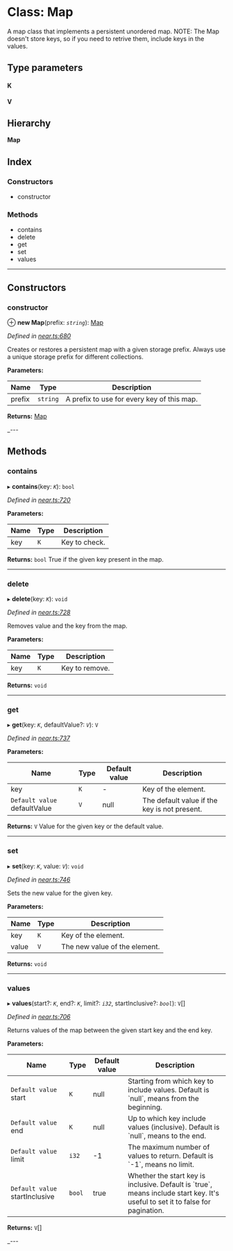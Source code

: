 # Class: Map

A map class that implements a persistent unordered map. NOTE: The Map doesn't store keys, so if you need to retrive them, include keys in the values.

## Type parameters
#### K 
#### V 
## Hierarchy

**Map**

## Index

### Constructors

* constructor

### Methods

* contains
* delete
* get
* set
* values

---

## Constructors

###  constructor

⊕ **new Map**(prefix: *`string`*): [Map](_near_.collections.map.md)

*Defined in [near.ts:680](https://github.com/nearprotocol/near-runtime-ts/blob/a2daf13/near.ts#L680)*

Creates or restores a persistent map with a given storage prefix. Always use a unique storage prefix for different collections.

**Parameters:**

| Name | Type | Description |
| ------ | ------ | ------ |
| prefix | `string` |  A prefix to use for every key of this map. |

**Returns:** [Map](_near_.collections.map.md)

_---

## Methods

###  contains

▸ **contains**(key: *`K`*): `bool`

*Defined in [near.ts:720](https://github.com/nearprotocol/near-runtime-ts/blob/a2daf13/near.ts#L720)*

**Parameters:**

| Name | Type | Description |
| ------ | ------ | ------ |
| key | `K` |  Key to check. |

**Returns:** `bool`
True if the given key present in the map.

---

###  delete

▸ **delete**(key: *`K`*): `void`

*Defined in [near.ts:728](https://github.com/nearprotocol/near-runtime-ts/blob/a2daf13/near.ts#L728)*

Removes value and the key from the map.

**Parameters:**

| Name | Type | Description |
| ------ | ------ | ------ |
| key | `K` |  Key to remove. |

**Returns:** `void`

---

###  get

▸ **get**(key: *`K`*, defaultValue?: *`V`*): `V`

*Defined in [near.ts:737](https://github.com/nearprotocol/near-runtime-ts/blob/a2daf13/near.ts#L737)*

**Parameters:**

| Name | Type | Default value | Description |
| ------ | ------ | ------ | ------ |
| key | `K` | - |  Key of the element. |
| `Default value` defaultValue | `V` |  null |  The default value if the key is not present. |

**Returns:** `V`
Value for the given key or the default value.

---

###  set

▸ **set**(key: *`K`*, value: *`V`*): `void`

*Defined in [near.ts:746](https://github.com/nearprotocol/near-runtime-ts/blob/a2daf13/near.ts#L746)*

Sets the new value for the given key.

**Parameters:**

| Name | Type | Description |
| ------ | ------ | ------ |
| key | `K` |  Key of the element. |
| value | `V` |  The new value of the element. |

**Returns:** `void`

---

###  values

▸ **values**(start?: *`K`*, end?: *`K`*, limit?: *`i32`*, startInclusive?: *`bool`*): `V`[]

*Defined in [near.ts:706](https://github.com/nearprotocol/near-runtime-ts/blob/a2daf13/near.ts#L706)*

Returns values of the map between the given start key and the end key.

**Parameters:**

| Name | Type | Default value | Description |
| ------ | ------ | ------ | ------ |
| `Default value` start | `K` |  null |  Starting from which key to include values. Default is \`null\`, means from the beginning. |
| `Default value` end | `K` |  null |  Up to which key include values (inclusive). Default is \`null\`, means to the end. |
| `Default value` limit | `i32` |  -1 |  The maximum number of values to return. Default is \`-1\`, means no limit. |
| `Default value` startInclusive | `bool` | true |  Whether the start key is inclusive. Default is \`true\`, means include start key. It's useful to set it to false for pagination. |

**Returns:** `V`[]

_---

